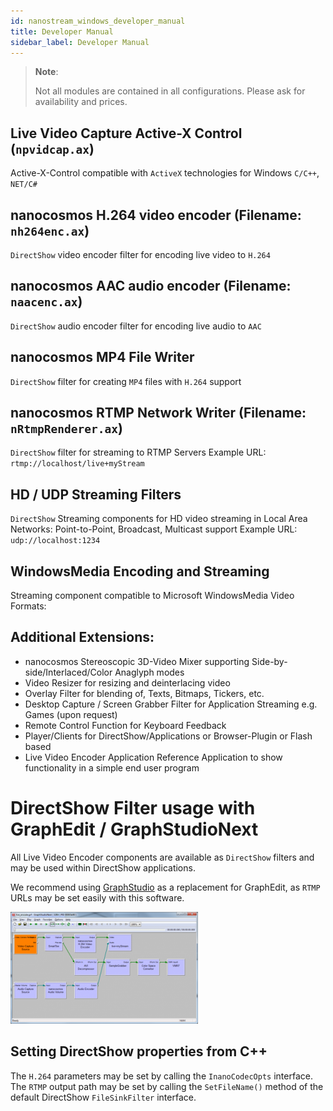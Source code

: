 ```yaml
---
id: nanostream_windows_developer_manual
title: Developer Manual
sidebar_label: Developer Manual
---
```


> **Note**: 
>
> Not all modules are contained in all configurations. Please ask for availability and prices.

## Live Video Capture Active-X Control (`npvidcap.ax`)
Active-X-Control compatible with `ActiveX` technologies for Windows `C/C++`, `NET/C#`

## nanocosmos H.264 video encoder (Filename: `nh264enc.ax`)
`DirectShow` video encoder filter for encoding live video to `H.264`

## nanocosmos AAC audio encoder (Filename: `naacenc.ax`)
`DirectShow` audio encoder filter for encoding live audio to `AAC`

## nanocosmos MP4 File Writer
`DirectShow` filter for creating `MP4` files with `H.264` support

## nanocosmos RTMP Network Writer (Filename: `nRtmpRenderer.ax`)
`DirectShow` filter for streaming to RTMP Servers
Example URL: `rtmp://localhost/live+myStream`

## HD / UDP Streaming Filters
`DirectShow` Streaming components for HD video streaming in Local Area Networks:
Point-to-Point, Broadcast, Multicast support
Example URL: `udp://localhost:1234`

## WindowsMedia Encoding and Streaming
Streaming component compatible to Microsoft WindowsMedia Video Formats:

## Additional Extensions:
- nanocosmos Stereoscopic 3D-Video Mixer supporting Side-by-side/Interlaced/Color Anaglyph
modes
- Video Resizer for resizing and deinterlacing video
- Overlay Filter for blending of, Texts, Bitmaps, Tickers, etc.
- Desktop Capture / Screen Grabber Filter for Application Streaming e.g. Games (upon request)
- Remote Control Function for Keyboard Feedback
- Player/Clients for DirectShow/Applications or Browser-Plugin or Flash based
- Live Video Encoder Application
Reference Application to show functionality in a simple end user program

# DirectShow Filter usage with GraphEdit / GraphStudioNext
All Live Video Encoder components are available as `DirectShow` filters and may be used within DirectShow applications.

We recommend using [GraphStudio](https://code.google.com/p/graph-studio-next/ ) as a replacement for GraphEdit, as `RTMP` URLs may be set easily with this software.


![live_encoding_graph](../../assets/nanostream/windows/windows_developer_manual_graph_studio.png)
## Setting DirectShow properties from C++
The `H.264` parameters may be set by calling the `InanoCodecOpts` interface. The `RTMP` output path may be set by calling the `SetFileName()` method of the default DirectShow `FileSinkFilter` interface.
